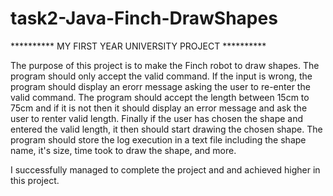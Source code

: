 # task2-Java-Finch-DrawShapes

********** MY FIRST YEAR UNIVERSITY PROJECT **********  

The purpose of this project is to make the Finch robot to draw shapes. The program should only accept the valid command. If the input is wrong, the program should display an erorr message asking the user to re-enter the valid command. The program should accept the length between 15cm to 75cm and if it is not then it should display an error message and ask the user to renter valid length. Finally if the user has chosen the shape and entered the valid length, it then should start drawing the chosen shape. The program should store the log execution in a text file including the shape name, it's size, time took to draw the shape, and more.

I successfully managed to complete the project and and achieved higher in this project. 
